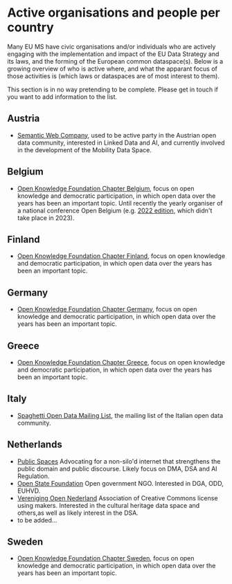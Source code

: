 # Active organisations and people per country

Many EU MS have civic organisations and/or individuals who are actively engaging with the implementation and impact of the EU Data Strategy and its laws, and the forming of the European common dataspace(s). Below is a growing overview of who is active where, and what the apparant focus of those activities is (which laws or dataspaces are of most interest to them).

This section is in no way pretending to be complete. Please get in touch if you want to add information to the list.

## Austria
- [Semantic Web Company](https://semantic-web.com/), used to be active party in the Austrian open data community, interested in Linked Data and AI, and currently involved in the development of the Mobility Data Space.

## Belgium
- [Open Knowledge Foundation Chapter Belgium](https://openknowledge.be/), focus on open knowledge and democratic participation, in which open data over the years has been an important topic. Until recently the yearly organiser of a national conference Open Belgium (e.g. [2022 edition](https://2022.openbelgium.be/), which didn't take place in 2023).

## Finland
- [Open Knowledge Foundation Chapter Finland](https://www.okf.fi/), focus on open knowledge and democratic participation, in which open data over the years has been an important topic.
 
## Germany
- [Open Knowledge Foundation Chapter Germany](https://okfn.de/), focus on open knowledge and democratic participation, in which open data over the years has been an important topic.

## Greece 
- [Open Knowledge Foundation Chapter Greece](https://okfn.org/network/greece/), focus on open knowledge and democratic participation, in which open data over the years has been an important topic.
 
## Italy
- [Spaghetti Open Data Mailing List](https://groups.google.com/g/spaghettiopendata), the mailing list of the Italian open data community.

## Netherlands
- [Public Spaces](https://publicspaces.net/) Advocating for a non-silo'd internet that strengthens the public domain and public discourse. Likely focus on DMA, DSA and AI Regulation.
- [Open State Foundation](https://openstate.eu) Open government NGO. Interested in DGA, ODD, EUHVD.
- [Vereniging Open Nederland](https://opennederland.nl) Association of Creative Commons license using makers. Interested in the cultural heritage data space and others,as well as likely interest in the DSA.
- to be added...

## Sweden
- [Open Knowledge Foundation Chapter Sweden](https://okfn.se/), focus on open knowledge and democratic participation, in which open data over the years has been an important topic.
